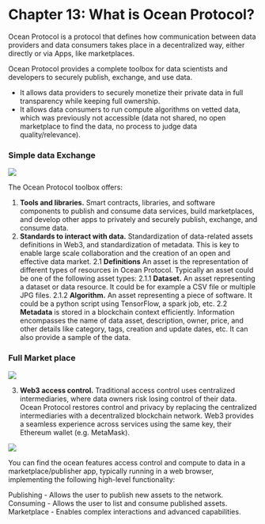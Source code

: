 # Chapter 13: What is Ocean Protocol?

<dialog character="mantaray">Now is the time you will start seeing ever more beautiful creatures in the depths of the Ocean.</dialog>

Ocean Protocol is a protocol that defines how communication between data providers and data consumers takes place in a decentralized way, either directly or via Apps, like marketplaces.

Ocean Protocol provides a complete toolbox for data scientists and developers to securely publish, exchange, and use data.

- It allows data providers to securely monetize their private data in full transparency while keeping full ownership.
- It allows data consumers to run compute algorithms on vetted data, which was previously not accessible (data not shared, no open marketplace to find the data, no process to judge data quality/relevance).

### Simple data Exchange

<img src="/images/chapter13_0.png" />

The Ocean Protocol toolbox offers:

1. **Tools and libraries.** Smart contracts, libraries, and software components to publish and consume data services, build marketplaces, and develop other apps to privately and securely publish, exchange, and consume data.
2. **Standards to interact with data.** Standardization of data-related assets definitions in Web3, and standardization of metadata. This is key to enable large scale collaboration and the creation of an open and effective data market.
2.1 **Definitions** An asset is the representation of different types of resources in Ocean Protocol. Typically an asset could be one of the following asset types:
2.1.1 **Dataset.** An asset representing a dataset or data resource. It could be for example a CSV file or multiple JPG files.
2.1.2 **Algorithm.** An asset representing a piece of software. It could be a python script using TensorFlow, a spark job, etc.
2.2 **Metadata** is stored in a blockchain context efficiently. Information encompasses the name of data asset, description, owner, price, and other details like category, tags, creation and update dates, etc. It can also provide a sample of the data.

### Full Market place

<img src="/images/chapter13_1.png" />

3. **Web3 access control.** Traditional access control uses centralized intermediaries, where data owners risk losing control of their data. Ocean Protocol restores control and privacy by replacing the centralized intermediaries with a decentralized blockchain network. Web3 provides a seamless experience across services using the same key, their Ethereum wallet (e.g. MetaMask).

<img src="/images/chapter13_2.png" />

You can find the ocean features access control and compute to data in a marketplace/publisher app, typically running in a web browser, implementing the following high-level functionality:

Publishing - Allows the user to publish new assets to the network.
Consuming - Allows the user to list and consume published assets. 
Marketplace - Enables complex interactions and advanced capabilities.

